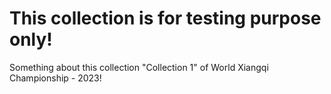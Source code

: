 # This collection is for testing purpose only!

Something about this collection "Collection 1" of World Xiangqi Championship - 2023!